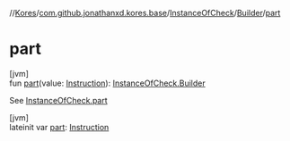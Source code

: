 //[Kores](../../../../index.md)/[com.github.jonathanxd.kores.base](../../index.md)/[InstanceOfCheck](../index.md)/[Builder](index.md)/[part](part.md)

# part

[jvm]\
fun [part](part.md)(value: [Instruction](../../../com.github.jonathanxd.kores/-instruction/index.md)): [InstanceOfCheck.Builder](index.md)

See [InstanceOfCheck.part](../part.md)

[jvm]\
lateinit var [part](part.md): [Instruction](../../../com.github.jonathanxd.kores/-instruction/index.md)
